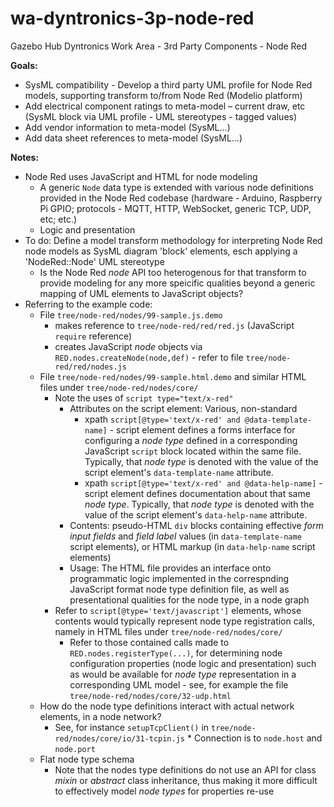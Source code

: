 wa-dyntronics-3p-node-red
=========================

Gazebo Hub Dyntronics Work Area - 3rd Party Components - Node Red

**Goals:**

* SysML compatibility - Develop a third party UML profile for Node Red models, supporting transform to/from Node Red  (Modelio platform)
* Add electrical component ratings to meta-model – current draw, etc (SysML block via UML profile - UML stereotypes - tagged values)
* Add vendor information to meta-model (SysML...)
* Add data sheet references to meta-model (SysML...)

**Notes:**

* Node Red uses JavaScript and HTML for node modeling
    * A generic `Node` data type is extended with various node definitions provided in the Node Red codebase (hardware - Arduino, Raspberry Pi GPIO; protocols - MQTT, HTTP, WebSocket, generic TCP, UDP, etc; etc.)
    * Logic and presentation
* To do: Define a model transform methodology for interpreting Node Red node models as SysML diagram 'block' elements, esch applying a 'NodeRed::Node' UML stereotype
    * Is the Node Red _node_ API too heterogenous for that transform to provide modeling for any more speicific qualities beyond a generic mapping of UML elements to JavaScript objects?
* Referring to the example code:
    * File `tree/node-red/nodes/99-sample.js.demo`
        * makes reference to `tree/node-red/red/red.js` (JavaScript `require` reference)
        * creates JavaScript _node_ objects via `RED.nodes.createNode(node,def)` - refer to file `tree/node-red/red/nodes.js`
    * File `tree/node-red/nodes/99-sample.html.demo` and similar HTML files under `tree/node-red/nodes/core/`
        * Note the uses of `script type="text/x-red"`
            * Attributes on the script element: Various, non-standard
                * xpath
                  `script[@type='text/x-red' and @data-template-name]` -
                  script element defines a forms interface for
                  configuring a _node type_ defined in a corresponding
                  JavaScript `script` block located within the same
                  file. Typically, that _node type_ is denoted with
                  the value of the script element's
                  `data-template-name` attribute.
                * xpath
                  `script[@type='text/x-red' and @data-help-name]` -
                  script element defines documentation about that same
                  _node type_. Typically, that _node type_ is denoted with
                  the value of the script element's `data-help-name`
                  attribute.
            * Contents: pseudo-HTML `div` blocks containing effective
              _form input fields_ and _field label_ values (in
              `data-template-name` script elements), or HTML markup (in
              `data-help-name` script elements)
            * Usage: The HTML file provides an interface onto
              programmatic logic implemented in the correspnding
              JavaScript format node type definition file, as well as
              presentational qualities for the node type, in a node
              graph
        * Refer to `script[@type='text/javascript']` elements, whose contents would typically represent node type registration calls, namely in HTML files under `tree/node-red/nodes/core/`
            * Refer to those contained calls made to `RED.nodes.registerType(...)`, for determining node configuration properties (node logic and presentation) such as would be available for _node type_ representation in a corresponding UML model - see, for example the file `tree/node-red/nodes/core/32-udp.html`
    * How do the node type definitions interact with actual network
      elements, in a node network?
        * See, for instance `setupTcpClient()` in
          `tree/node-red/nodes/core/io/31-tcpin.js`
                    * Connection is to `node.host` and `node.port`
    * Flat node type schema
        * Note that the nodes type definitions do not use an API for
          class _mixin_ or _abstract_ class inheritance, thus making
          it more difficult to effectively model _node types_ for
          properties re-use
